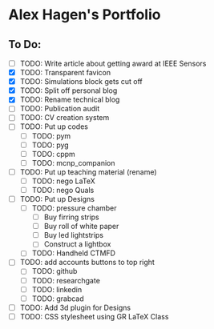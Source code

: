 # Alex Hagen's Portfolio

## To Do:

- [ ] TODO: Write article about getting award at IEEE Sensors
- [x] TODO: Transparent favicon
- [x] TODO: Simulations block gets cut off
- [x] TODO: Split off personal blog
- [x] TODO: Rename technical blog
- [ ] TODO: Publication audit
- [ ] TODO: CV creation system
- [ ] TODO: Put up codes
	- [ ] TODO: pym
	- [ ] TODO: pyg
	- [ ] TODO: cppm
	- [ ] TODO: mcnp_companion
- [ ] TODO: Put up teaching material (rename)
	- [ ] TODO: nego LaTeX
	- [ ] TODO: nego Quals
- [ ] TODO: Put up Designs
	- [ ] TODO: pressure chamber
		- [ ] Buy firring strips
		- [ ] Buy roll of white paper
		- [ ] Buy led lightstrips
		- [ ] Construct a lightbox
	- [ ] TODO: Handheld CTMFD
- [ ] TODO: add accounts buttons to top right
	- [ ] TODO: github
	- [ ] TODO: researchgate
	- [ ] TODO: linkedin
	- [ ] TODO: grabcad
- [ ] TODO: Add 3d plugin for Designs
- [ ] TODO: CSS stylesheet using GR LaTeX Class
